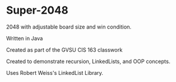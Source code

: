 # Super-2048

2048 with adjustable board size and win condition.

Written in Java

Created as part of the GVSU CIS 163 classwork

Created to demonstrate recursion, LinkedLists, and OOP concepts. 

Uses Robert Weiss's LinkedList Library.
